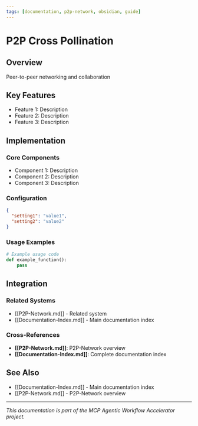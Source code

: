 ```yaml
---
tags: [documentation, p2p-network, obsidian, guide]
---
```

# P2P Cross Pollination

## Overview

Peer-to-peer networking and collaboration

## Key Features

- Feature 1: Description
- Feature 2: Description  
- Feature 3: Description

## Implementation

### Core Components

- Component 1: Description
- Component 2: Description
- Component 3: Description

### Configuration

```json
{
  "setting1": "value1",
  "setting2": "value2"
}
```

### Usage Examples

```python
# Example usage code
def example_function():
    pass
```

## Integration

### Related Systems

- [[P2P-Network.md]] - Related system
- [[Documentation-Index.md]] - Main documentation index

### Cross-References

- **[[P2P-Network.md]]**: P2P-Network overview
- **[[Documentation-Index.md]]**: Complete documentation index

## See Also

- [[Documentation-Index.md]] - Main documentation index
- [[P2P-Network.md]] - P2P-Network overview

---

*This documentation is part of the MCP Agentic Workflow Accelerator project.*
